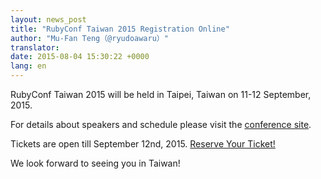 ```yaml
---
layout: news_post
title: "RubyConf Taiwan 2015 Registration Online"
author: "Mu-Fan Teng（@ryudoawaru）"
translator:
date: 2015-08-04 15:30:22 +0000
lang: en
---
```


RubyConf Taiwan 2015 will be held in Taipei, Taiwan on 11-12 September, 2015.

For details about speakers and schedule please visit the [conference site](http://rubyconf.tw).

Tickets are open till September 12nd, 2015. [Reserve Your Ticket!](http://rubytaiwan.kktix.cc/events/rubyconftw2015?locale=en)

We look forward to seeing you in Taiwan!